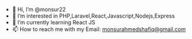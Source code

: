 - 👋 Hi, I’m @monsur22
- 👀 I’m interested in PHP,Laravel,React,Javascript,Nodejs,Express
- 🌱 I’m currently learning React JS
- 📫 How to reach me with my Email: monsurahmedshafiq@gmail.com

<!---
monsur22/monsur22 is a ✨ special ✨ repository because its `README.md` (this file) appears on your GitHub profile.
You can click the Preview link to take a look at your changes.
--->
